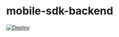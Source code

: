 # mobile-sdk-backend

[![Deploy](https://www.herokucdn.com/deploy/button.svg)](https://heroku.com/deploy)
